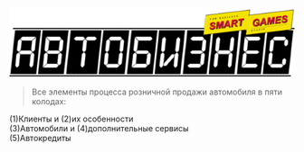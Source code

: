 ![logo](assets/logo-auto-game.png)

> Все элементы процесса розничной продажи автомобиля в&nbsp;пяти колодах:

 (1)Клиенты и (2)их особенности <br /> (3)Автомобили и (4)дополнительные сервисы <br /> (5)Автокредиты
